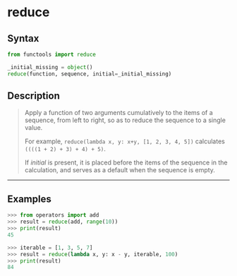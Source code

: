 # reduce

## Syntax

```python
from functools import reduce

_initial_missing = object()
reduce(function, sequence, initial=_initial_missing)
```

## Description

> Apply a function of two arguments cumulatively to the items of a sequence,
> from left to right, so as to reduce the sequence to a single value.
>
> For example, `reduce(lambda x, y: x+y, [1, 2, 3, 4, 5])` calculates
> `((((1 + 2) + 3) + 4) + 5)`.
>
> If *initial* is present, it is placed before the items of the sequence in the
> calculation, and serves as a default when the sequence is empty.

---

## Examples

```python
>>> from operators import add
>>> result = reduce(add, range(10))
>>> print(result)
45
```

```python
>>> iterable = [1, 3, 5, 7]
>>> result = reduce(lambda x, y: x - y, iterable, 100)
>>> print(result)
84
```

